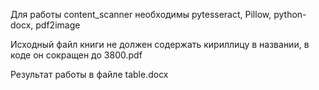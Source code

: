 Для работы content_scanner необходимы pytesseract, Pillow, python-docx, pdf2image

Исходный файл книги не должен содержать кириллицу в названии, в коде он сокращен до 3800.pdf

Результат работы в файле table.docx